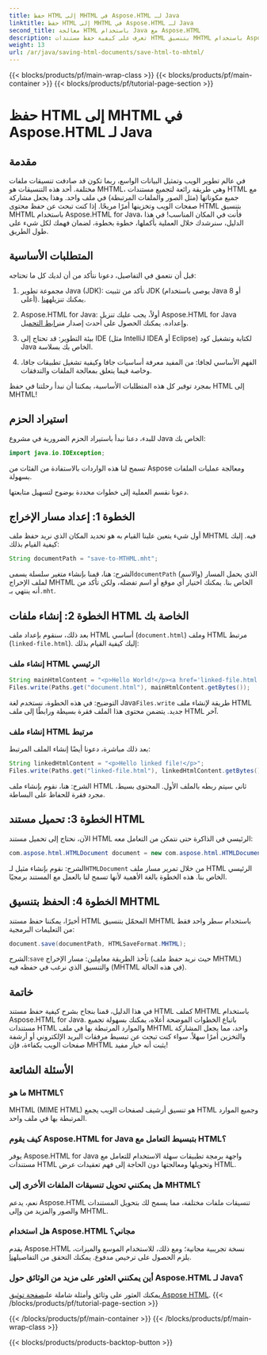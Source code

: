 ```yaml
---
title: حفظ HTML إلى MHTML في Aspose.HTML لـ Java
linktitle: حفظ HTML إلى MHTML في Aspose.HTML لـ Java
second_title: معالجة HTML باستخدام Java مع Aspose.HTML
description: تعرف على كيفية حفظ مستندات HTML بتنسيق MHTML باستخدام Aspose.HTML لـ Java من خلال هذا الدليل خطوة بخطوة، والذي يشتمل على أمثلة التعليمات البرمجية والنصائح العملية.
weight: 13
url: /ar/java/saving-html-documents/save-html-to-mhtml/
---
```


{{< blocks/products/pf/main-wrap-class >}}
{{< blocks/products/pf/main-container >}}
{{< blocks/products/pf/tutorial-page-section >}}

# حفظ HTML إلى MHTML في Aspose.HTML لـ Java

## مقدمة
في عالم تطوير الويب وتمثيل البيانات الواسع، ربما تكون قد صادفت تنسيقات ملفات مختلفة. أحد هذه التنسيقات هو MHTML، وهي طريقة رائعة لتجميع مستندات HTML مع جميع مكوناتها (مثل الصور والملفات المرتبطة) في ملف واحد. وهذا يجعل مشاركة صفحات الويب وتخزينها أمرًا مريحًا. إذا كنت تبحث عن حفظ محتوى HTML بتنسيق MHTML باستخدام Aspose.HTML for Java، فأنت في المكان المناسب! في هذا الدليل، سنرشدك خلال العملية بأكملها، خطوة بخطوة، لضمان فهمك لكل شيء على طول الطريق.

## المتطلبات الأساسية

قبل أن نتعمق في التفاصيل، دعونا نتأكد من أن لديك كل ما تحتاجه:

1. مجموعة تطوير Java (JDK): تأكد من تثبيت JDK (يوصى باستخدام Java 8 أو أعلى). يمكنك تنزيله[هنا](https://www.oracle.com/java/technologies/javase/javase-jdk8-downloads.html).
  
2.  Aspose.HTML for Java: أولاً، يجب عليك تنزيل Aspose.HTML for Java وإعداده. يمكنك الحصول على أحدث إصدار من[رابط التحميل](https://releases.aspose.com/html/java/).

3. بيئة التطوير: قد تحتاج إلى IDE (مثل IntelliJ IDEA أو Eclipse) لكتابة وتشغيل كود Java الخاص بك بسلاسة.

4. الفهم الأساسي لجافا: من المفيد معرفة أساسيات جافا وكيفية تشغيل تطبيقات جافا، وخاصة فيما يتعلق بمعالجة الملفات والتدفقات.

بمجرد توفير كل هذه المتطلبات الأساسية، يمكننا أن نبدأ رحلتنا في حفظ HTML إلى MHTML!

## استيراد الحزم

للبدء، دعنا نبدأ باستيراد الحزم الضرورية في مشروع Java الخاص بك:

```java
import java.io.IOException;
```

تسمح لنا هذه الواردات بالاستفادة من الفئات من Aspose ومعالجة عمليات الملفات بسهولة. 

دعونا نقسم العملية إلى خطوات محددة بوضوح لتسهيل متابعتها.

## الخطوة 1: إعداد مسار الإخراج

أول شيء يتعين علينا القيام به هو تحديد المكان الذي نريد حفظ ملف MHTML فيه. إليك كيفية القيام بذلك:

```java
String documentPath = "save-to-MTHML.mht";
```

 الشرح: هنا، قمنا بإنشاء متغير سلسلة يسمى`documentPath` الذي يحمل المسار (والاسم) لملف الإخراج MHTML الخاص بنا. يمكنك اختيار أي موقع أو اسم تفضله، ولكن تأكد من أنه ينتهي بـ`.mht`.

## الخطوة 2: إنشاء ملفات HTML الخاصة بك

بعد ذلك، سنقوم بإعداد ملف HTML أساسي (`document.html`) وملف HTML مرتبط (`linked-file.html`). إليك كيفية القيام بذلك:

### إنشاء ملف HTML الرئيسي

```java
String mainHtmlContent = "<p>Hello World!</p><a href='linked-file.html'>linked file</a>";
Files.write(Paths.get("document.html"), mainHtmlContent.getBytes());
```

 التوضيح: في هذه الخطوة، نستخدم لغة Java`Files.write` طريقة لإنشاء ملف HTML جديد. يتضمن محتوى هذا الملف فقرة بسيطة ورابطًا إلى ملف HTML آخر.

### إنشاء ملف HTML مرتبط 

بعد ذلك مباشرة، دعونا أيضًا إنشاء الملف المرتبط:

```java
String linkedHtmlContent = "<p>Hello linked file!</p>";
Files.write(Paths.get("linked-file.html"), linkedHtmlContent.getBytes());
```

الشرح: هنا، نقوم بإنشاء ملف HTML ثاني سيتم ربطه بالملف الأول. المحتوى بسيط، مجرد فقرة للحفاظ على البساطة.

## الخطوة 3: تحميل مستند HTML

الآن، نحتاج إلى تحميل مستند HTML الرئيسي في الذاكرة حتى نتمكن من التعامل معه:

```java
com.aspose.html.HTMLDocument document = new com.aspose.html.HTMLDocument("document.html");
```

 الشرح: نقوم بإنشاء مثيل لـ`HTMLDocument` من خلال تمرير مسار ملف HTML الرئيسي الخاص بنا. هذه الخطوة بالغة الأهمية لأنها تسمح لنا بالعمل مع المستند برمجيًا.

## الخطوة 4: الحفظ بتنسيق MHTML

أخيرًا، يمكننا حفظ مستند HTML المحمّل بتنسيق MHTML باستخدام سطر واحد فقط من التعليمات البرمجية:

```java
document.save(documentPath, HTMLSaveFormat.MHTML);
```

 الشرح:`save` تأخذ الطريقة معامِلين: مسار الإخراج (حيث نريد حفظ ملف MHTML) والتنسيق الذي نرغب في حفظه فيه (MHTML في هذه الحالة). 

## خاتمة
في هذا الدليل، قمنا بنجاح بشرح كيفية حفظ مستند HTML كملف MHTML باستخدام Aspose.HTML for Java. باتباع الخطوات الموضحة أعلاه، يمكنك بسهولة تجميع مستندات HTML والموارد المرتبطة بها في ملف MHTML واحد، مما يجعل المشاركة والتخزين أمرًا سهلاً. سواء كنت تبحث عن تبسيط مرفقات البريد الإلكتروني أو أرشفة صفحات الويب بكفاءة، فإن MHTML يثبت أنه خيار مفيد!

## الأسئلة الشائعة

### ما هو MHTML؟
MHTML (MIME HTML) هو تنسيق أرشيف لصفحات الويب يجمع HTML وجميع الموارد المرتبطة بها في ملف واحد.

### كيف يقوم Aspose.HTML for Java بتبسيط التعامل مع HTML؟
يوفر Aspose.HTML for Java واجهة برمجة تطبيقات سهلة الاستخدام للتعامل مع مستندات HTML وتحويلها ومعالجتها دون الحاجة إلى فهم تعقيدات عرض HTML.

### هل يمكنني تحويل تنسيقات الملفات الأخرى إلى MHTML؟
نعم، يدعم Aspose.HTML تنسيقات ملفات مختلفة، مما يسمح لك بتحويل المستندات والصور والمزيد من وإلى MHTML.

### هل استخدام Aspose.HTML مجاني؟
 يقدم Aspose.HTML نسخة تجريبية مجانية؛ ومع ذلك، للاستخدام الموسع والميزات، يلزم الحصول على ترخيص مدفوع. يمكنك التحقق من التفاصيل[هنا](https://purchase.aspose.com/buy).

### أين يمكنني العثور على مزيد من الوثائق حول Aspose.HTML لـ Java؟
 يمكنك العثور على وثائق وأمثلة شاملة على[صفحة توثيق Aspose HTML](https://reference.aspose.com/html/java/).
{{< /blocks/products/pf/tutorial-page-section >}}

{{< /blocks/products/pf/main-container >}}
{{< /blocks/products/pf/main-wrap-class >}}

{{< blocks/products/products-backtop-button >}}
